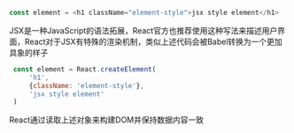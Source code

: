 ``` javascript
const element = <h1 className="element-style">jsx style element</h1>
```

JSX是一种JavaScript的语法拓展，React官方也推荐使用这种写法来描述用户界面，React对于JSX有特殊的渲染机制，类似上述代码会被Babel转换为一个更加具象的样子

``` javascript
 const element = React.createElement(
     'h1',
     {className: 'element-style'},
     'jsx style element'
 )
```

React通过读取上述对象来构建DOM并保持数据内容一致